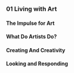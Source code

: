 ### 01 Living with Art

#### The Impulse for Art
#### What Do Artists Do?
#### Creating And Creativity
#### Looking and Responding
